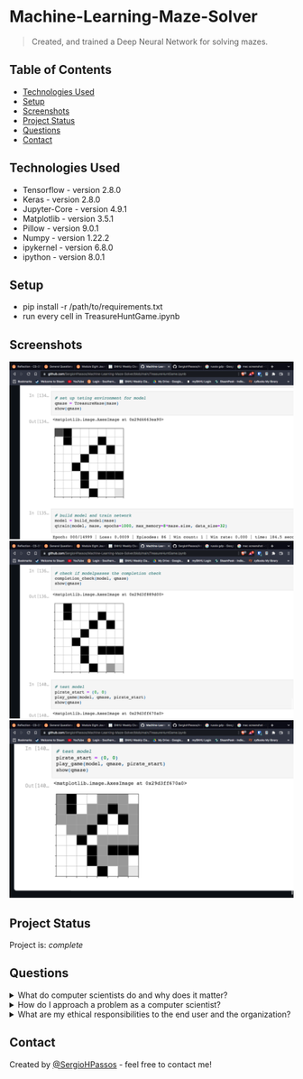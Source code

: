 # Machine-Learning-Maze-Solver
> Created, and trained a Deep Neural Network for solving mazes.

## Table of Contents
* [Technologies Used](#technologies-used)
* [Setup](#setup)
* [Screenshots](#screenshots)
* [Project Status](#project-status)
* [Questions](#questions)
* [Contact](#contact)


## Technologies Used
- Tensorflow - version 2.8.0
- Keras - version 2.8.0
- Jupyter-Core - version 4.9.1
- Matplotlib - version 3.5.1
- Pillow - version 9.0.1
- Numpy - version 1.22.2
- ipykernel - version 6.8.0
- ipython - version 8.0.1


## Setup
- pip install -r /path/to/requirements.txt
- run every cell in TreasureHuntGame.ipynb


## Screenshots
![Environment Setup](./imgs/environment-setup.png)
![Target Location](./imgs/target-location.png)
![Deep Neural Network Model Path](./imgs/DNN-path.png)


## Project Status
Project is: _complete_


## Questions
<details>
 <summary>What do computer scientists do and why does it matter?</summary>
 <p>Computer scientist are problem solvers. They take a problem and apply various technology to solve the problem.</p>
</details>
<details>
 <summary>How do I approach a problem as a computer scientist?</summary>
 <p>My approach was to first understand the problem. View it from multiple angles and see how the pieces of the project could possibly fit together. Then comes the planning phase, creating diagrams for the database, and the system. Additionally, researching appropriate technology to be utilized is esential in not only solving the problem, but elevating it. Getting the database up and running came first for the implementation. Next, the CRUD Python script for interacting with the database. Finally, creating the dashboard application and setting up the user experience. All while testing every component along the way, ensuring a smooth transition to the finish line of the project.</p>
</details>
<details>
 <summary>What are my ethical responsibilities to the end user and the organization?</summary>
 <p>My ethical responsibilities are to treat humans as human beings. We are all trying to survive and be happy. No need to make people lives worse for the sake of profits.</p>
</details>


## Contact
Created by [@SergioHPassos](https://www.linkedin.com/in/sergio-passos-809aa114a/) - feel free to contact me!




